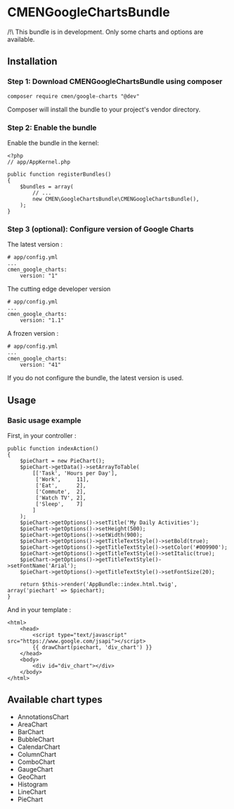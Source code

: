 # CMENGoogleChartsBundle

/!\ This bundle is in development. Only some charts and options are available.

## Installation

### Step 1: Download CMENGoogleChartsBundle using composer
```
composer require cmen/google-charts "@dev"
```
Composer will install the bundle to your project's vendor directory.

### Step 2: Enable the bundle
Enable the bundle in the kernel:
```
<?php
// app/AppKernel.php

public function registerBundles()
{
    $bundles = array(
        // ...
        new CMEN\GoogleChartsBundle\CMENGoogleChartsBundle(),
    );
}
```

### Step 3 (optional): Configure version of Google Charts
The latest version :
```
# app/config.yml
...
cmen_google_charts:
    version: "1"
```

The cutting edge developer version
```
# app/config.yml
...
cmen_google_charts:
    version: "1.1"
```

A frozen version :
```
# app/config.yml
...
cmen_google_charts:
    version: "41"
```

If you do not configure the bundle, the latest version is used.

## Usage

### Basic usage example
First, in your controller :
```
public function indexAction()
{
    $pieChart = new PieChart();
    $pieChart->getData()->setArrayToTable(
        [['Task', 'Hours per Day'],
         ['Work',     11],
         ['Eat',      2],
         ['Commute',  2],
         ['Watch TV', 2],
         ['Sleep',    7]
        ]
    );
    $pieChart->getOptions()->setTitle('My Daily Activities');
    $pieChart->getOptions()->setHeight(500);
    $pieChart->getOptions()->setWidth(900);
    $pieChart->getOptions()->getTitleTextStyle()->setBold(true);
    $pieChart->getOptions()->getTitleTextStyle()->setColor('#009900');
    $pieChart->getOptions()->getTitleTextStyle()->setItalic(true);
    $pieChart->getOptions()->getTitleTextStyle()->setFontName('Arial');
    $pieChart->getOptions()->getTitleTextStyle()->setFontSize(20);

    return $this->render('AppBundle::index.html.twig', array('piechart' => $piechart);
}
```

And in your template :
```
<html>
    <head>
        <script type="text/javascript" src="https://www.google.com/jsapi"></script>
        {{ drawChart(piechart, 'div_chart') }}
    </head>
    <body>
        <div id="div_chart"></div>
    </body>
</html>
```

## Available chart types
- AnnotationsChart
- AreaChart
- BarChart
- BubbleChart
- CalendarChart
- ColumnChart
- ComboChart
- GaugeChart
- GeoChart
- Histogram
- LineChart
- PieChart